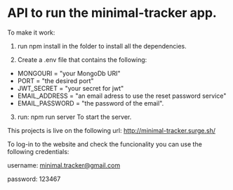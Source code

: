 # API to run the minimal-tracker app.

To make it work:

1. run npm install in the folder to install all the dependencies.

2. Create a .env file that contains the following:
  * MONGOURI = "your MongoDb URI"
  * PORT = "the desired port"
  * JWT_SECRET = "your secret for jwt"
  * EMAIL_ADDRESS = "an email adress to use the reset password service"
  * EMAIL_PASSWORD = "the password of the email".
  
3. run: npm run server
  To start the server.
 
 This projects is live on the following url:
 http://minimal-tracker.surge.sh/
 
 To log-in to the website and check the funcionality you can use the following credentials:
 
 username: minimal.tracker@gmail.com
 
 
 password: 123467
